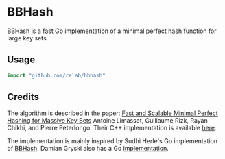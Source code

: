# BBHash

BBHash is a fast Go implementation of a minimal perfect hash function for large key sets.

## Usage

```go
import "github.com/relab/bbhash"
```

## Credits

The algorithm is described in the paper:
[Fast and Scalable Minimal Perfect Hashing for Massive Key Sets](https://arxiv.org/abs/1702.03154)
Antoine Limasset, Guillaume Rizk, Rayan Chikhi, and Pierre Peterlongo.
Their C++ implementation is available [here](https://github.com/rizkg/BBHash.).

The implementation is mainly inspired by Sudhi Herle's Go implementation of [BBHash](https://github.com/opencoff/go-bbhash).
Damian Gryski also has a Go [implementation](<https://github.com/dgryski/go-boomphf>).
